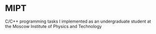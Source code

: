 # MIPT
C/C++ programming tasks I implemented as an undergraduate student at the Moscow Institute of Physics and Technology
